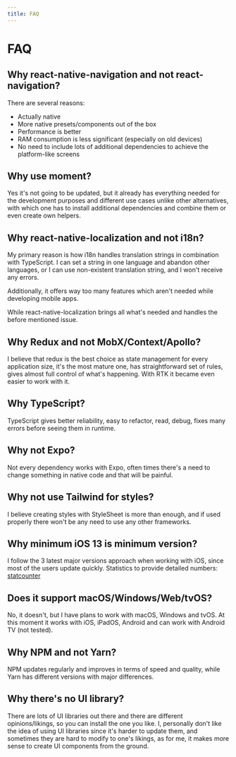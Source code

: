 ```yaml
---
title: FAQ
---
```


# FAQ

## Why react-native-navigation and not react-navigation?
There are several reasons:
- Actually native
- More native presets/components out of the box
- Performance is better
- RAM consumption is less significant (especially on old devices)
- No need to include lots of additional dependencies to achieve the platform-like screens

## Why use moment?
Yes it's not going to be updated, but it already has everything needed for the development purposes 
and different use cases unlike other alternatives, with which one has to install additional dependencies 
and combine them or even create own helpers.

## Why react-native-localization and not i18n?
My primary reason is how i18n handles translation strings in combination with TypeScript.
I can set a string in one language and abandon other languages, or I can use non-existent translation string,
and I won't receive any errors.

Additionally, it offers way too many features which aren't needed while developing mobile apps.

While react-native-localization brings all what's needed and handles the before mentioned issue.

## Why Redux and not MobX/Context/Apollo?
I believe that redux is the best choice as state management for every application size, 
it's the most mature one, has straightforward set of rules, gives almost full control of what's happening. 
With RTK it became even easier to work with it.

## Why TypeScript?
TypeScript gives better reliability, easy to refactor, read, debug, fixes many errors before seeing them in runtime.

## Why not Expo?
Not every dependency works with Expo, often times there's a need to change something in native code and that will be painful.

## Why not use Tailwind for styles?
I believe creating styles with StyleSheet is more than enough, and if used properly there won't be any need to use any other frameworks.

## Why minimum iOS 13 is minimum version?
I follow the 3 latest major versions approach when working with iOS, since most of the users update quickly.
Statistics to provide detailed numbers: [statcounter](https://gs.statcounter.com/os-version-market-share/ios/mobile-tablet/worldwide)

## Does it support macOS/Windows/Web/tvOS?
No, it doesn't, but I have plans to work with macOS, Windows and tvOS.
At this moment it works with iOS, iPadOS, Android and can work with Android TV (not tested).

## Why NPM and not Yarn?
NPM updates regularly and improves in terms of speed and quality, while Yarn has different versions with major differences.

## Why there's no UI library?
There are lots of UI libraries out there and there are different opinions/likings, so you can install the one you like.
I, personally don't like the idea of using UI libraries since it's harder to update them,
and sometimes they are hard to modify to one's likings, as for me, it makes more sense to create UI components from the ground.








